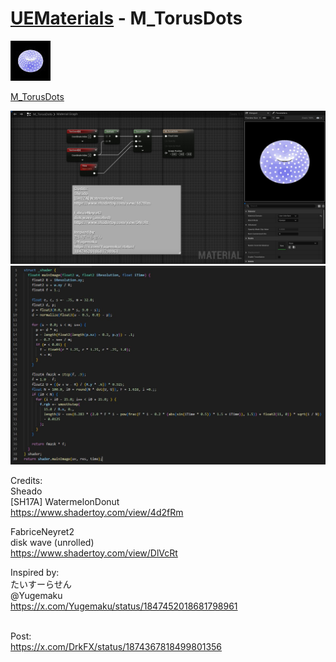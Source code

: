 # <a href="..">UEMaterials</a> - M_TorusDots
<img src="M_TorusDots_00.jpeg" width="64px" /><br/>

<a href="../M_TorusDots.uasset">M_TorusDots</a><br/>

<img src="M_TorusDots_01.jpeg" width="640px" /><br/>
<img src="M_TorusDots_02.jpeg" width="640px" /><br/>

Credits:<br/>
Sheado<br/>
[SH17A] WatermelonDonut<br/>
<a href="https://www.shadertoy.com/view/4d2fRm">https://www.shadertoy.com/view/4d2fRm</a><br/>

FabriceNeyret2<br/>
disk wave (unrolled)<br/>
<a href="https://www.shadertoy.com/view/DlVcRt">https://www.shadertoy.com/view/DlVcRt</a><br/>

Inspired by:<br/>
たいすーらせん<br/>
@Yugemaku<br/>
<a href="https://x.com/Yugemaku/status/1847452018681798961">https://x.com/Yugemaku/status/1847452018681798961</a><br/>

<br/>
Post:<br/>
<a href="https://x.com/DrkFX/status/1874367818499801356">https://x.com/DrkFX/status/1874367818499801356</a><br/>